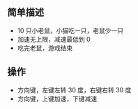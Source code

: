 ## 简单描述

- 10 只小老鼠，小猫吃一只，老鼠少一只
- 加速无上限，减速最低到 0
- 吃完老鼠，游戏结束

## 操作

- 方向键，左键左转 30 度，右键右转 30 度
- 方向键，上键加速，下键减速
